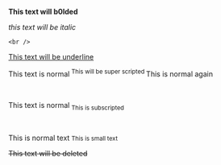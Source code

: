 <!DOCTYPE>
<html>

<head>
<title> Html assignment qustion 1 </title>
</head>

<body>
   
<b> This text will b0lded </b>
 
    

<i> this text will be italic </i>

    <br />
<u> This text will be underline </u>
    <br>
 
<p> This text is normal <sup> This will be super scripted </sup> This is normal again </p>
    <br />

<p> This text is normal <sub> This is subscripted </p>
    <br />

<p> This is normal text <small>This is small text </small>
    <br />

<s> This text will be deleted <s>
  
</body>
</html>
